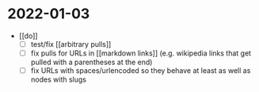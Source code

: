 # 2022-01-03

- [[do]]
    - [ ] test/fix [[arbitrary pulls]]
    - [ ] fix pulls for URLs in [[markdown links]] (e.g. wikipedia links that get pulled with a parentheses at the end)
    - [ ] fix URLs with spaces/urlencoded so they behave at least as well as nodes with slugs